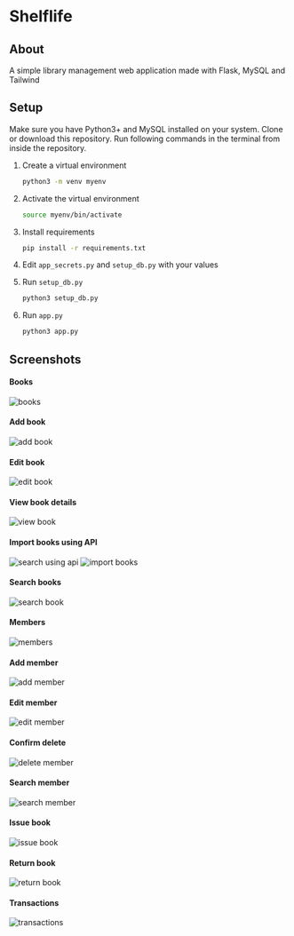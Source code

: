 # Shelflife

## About
A simple library management web application made with Flask, MySQL and Tailwind

## Setup
Make sure you have Python3+ and MySQL installed on your system. Clone or download this repository. Run following commands in the terminal from inside the repository.

1. Create a virtual environment
    ```sh
   python3 -m venv myenv
   ```
2. Activate the virtual environment
    ```sh
    source myenv/bin/activate
    ```
3. Install requirements
   ```sh
   pip install -r requirements.txt
   ```
4. Edit `app_secrets.py` and `setup_db.py` with your values

5. Run `setup_db.py`
    ```sh
    python3 setup_db.py
    ```
6. Run `app.py`
    ```sh
    python3 app.py
    ```

## Screenshots
#### Books
![books](/screenshots/books.png?raw=true "Books")
#### Add book
![add book](/screenshots/add_book.png?raw=true "Add Book")
#### Edit book
![edit book](/screenshots/edit_book.png?raw=true "Edit Book")
#### View book details
![view book](/screenshots/book_details.png?raw=true "View Book")
#### Import books using API
![search using api](/screenshots/search_using_api.png?raw=true "Search using API")
![import books](/screenshots/import_books.png?raw=true "Import Books")
#### Search books
![search book](/screenshots/search_book.png?raw=true "Search Book")
#### Members
![members](/screenshots/members.png?raw=true "Members")
#### Add member
![add member](/screenshots/add_member.png?raw=true "Add member")
#### Edit member
![edit member](/screenshots/edit_member.png?raw=true "Edit Member")
#### Confirm delete
![delete member](/screenshots/confirm_delete.png?raw=true "Delete Member")
#### Search member
![search member](/screenshots/search_member.png?raw=true "Search Member")
#### Issue book
![issue book](/screenshots/issue_book.png?raw=true "Issue book")
#### Return book
![return book](/screenshots/return_books.png?raw=true "Return Book")
#### Transactions
![transactions](/screenshots/transactions.png?raw=true "Transactions")